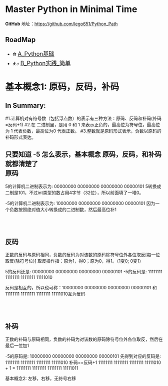 Master Python in Minimal Time  
===
**GitHub** 地址：https://github.com/lego651/Python_Path

RoadMap
---

- ⚽ [<font size=+1>A_Python基础</font>](./A_Python基础)
- ⛹️‍♂️ [<font size=+1>B_Python实践_简单</font>](./B_Python实践_简单)


基本概念1: 原码，反码，补码
===

In Summary:
---

#1.计算机对有符号数（包括浮点数）的表示有三种方法：原码、反码和补码(补码=反码+1)
#2.在 二进制里，是用 0 和 1 来表示正负的，最高位为符号位，最高位为 1 代表负数，最高位为0 代表正数。
#3.整数就是原码形式表示，负数以原码的补码形式表达。

只要知道 -5 怎么表示，基本概念 原码，反码，和补码就都清楚了
<br/>
原码
---
5的计算机二进制表示为:
00000000 00000000 00000000 00000101
5转换成二制是101，不过int类型的数占用4字节（32位），所以前面填了一堆0。

-5的计算机二进制表示为:
10000000 00000000 00000000 00000101
因为一个负数按照绝对值大小转换成的二进制数，然后最高位补1

<br/>
<br/>

反码
---
正数的反码与原码相同，负数的反码为对该数的原码除符号位外各位取反[每一位取反(除符号位)]
取反操作指：原为1，得0；原为0，得1。（1变0; 0变1）

5的反码还是:
00000000 00000000 00000000 00000101
-5的反码是:
11111111 11111111 11111111 11111010

反码是相互的，所以也可称：10000000 00000000 00000000 00000101 和 11111111 11111111 11111111 11111010互为反码

<br/>
<br/>

补码
---
正数的补码与原码相同，负数的补码为对该数的原码除符号位外各位取反，然后在最后一位加1

-5的原码是:
10000000 00000000 00000000 00000101
先得到对应的反码是:
11111111 11111111 11111111 11111010
补码==反码+1
11111111 11111111 11111111 11111010 + 1 = 11111111 11111111 11111111 11111011


基本概念2: 左移，右移，无符号右移
